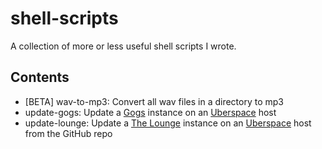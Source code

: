 # shell-scripts
A collection of more or less useful shell scripts I wrote.

## Contents
- [BETA] wav-to-mp3: Convert all wav files in a directory to mp3
- update-gogs: Update a [Gogs](https://gogs.io) instance on an [Uberspace](https://uberspace.de) host
- update-lounge: Update a [The Lounge](https://thelounge.github.io/) instance on an [Uberspace](https://uberspace.de) host from the GitHub repo
